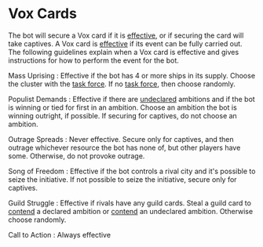 # Vox Cards

The bot will secure a Vox card if it is <ins>effective</ins>, or if securing the card will take captives. A Vox card is <ins>effective</ins> if its event can be fully carried out. The following guidelines explain when a Vox card is effective and gives instructions for how to perform the event for the bot.

Mass Uprising
: Effective if the bot has 4 or more ships in its supply. Choose the cluster with the <ins>task force</ins>. If no <ins>task force</ins>, then choose randomly.

Populist Demands
: Effective if there are <ins>undeclared</ins> ambitions and if the bot is winning or tied for first in an ambition. Choose an ambition the bot is winning outright, if possible. If securing for captives, do not choose an ambition.

Outrage Spreads
: Never effective. Secure only for captives, and then outrage whichever resource the bot has none of, but other players have some. Otherwise, do not provoke outrage.

Song of Freedom
: Effective if the bot controls a rival city and it's possible to seize the initiative. If not possible to seize the initiative, secure only for captives.

Guild Struggle
: Effective if rivals have any guild cards. Steal a guild card to <ins>contend</ins> a declared ambition or <ins>contend</ins> an undeclared ambition. Otherwise choose randomly.

Call to Action
: Always effective

<div class="pagebreak"> </div>
